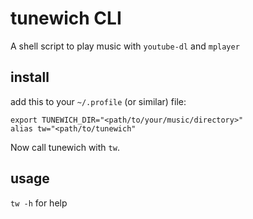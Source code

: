 # tunewich CLI

A shell script to play music with `youtube-dl` and `mplayer`

## install

add this to your `~/.profile` (or similar) file:
```
export TUNEWICH_DIR="<path/to/your/music/directory>"
alias tw="<path/to/tunewich"
```

Now call tunewich with `tw`.

## usage

`tw -h` for help
